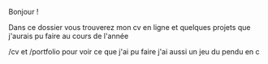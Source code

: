 Bonjour ! 

Dans ce dossier vous trouverez mon cv en ligne et quelques projets que j'aurais pu faire au cours de l'année

/cv et /portfolio pour voir ce que j'ai pu faire 
j'ai aussi un jeu du pendu en c

